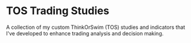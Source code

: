 # TOS Trading Studies

A collection of my custom ThinkOrSwim (TOS) studies and indicators that I've developed to enhance trading analysis and decision making.



